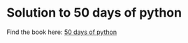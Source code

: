 # Solution to 50 days of python

Find the book here: [50 days of python](https://benjaminb.gumroad.com/l/zybjn)


